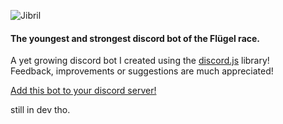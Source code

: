 ![Jibril](https://i.imgur.com/ATJeY4G.jpg)
#### The youngest and strongest discord bot of the Flügel race.

A yet growing discord bot I created using the [discord.js](https://github.com/discordjs/discord.js) library! <br>
Feedback, improvements or suggestions are much appreciated!

[Add this bot to your discord server!](https://discordapp.com/oauth2/authorize?client_id=401681744979296256&scope=bot&permissions=8)

still in dev tho.
